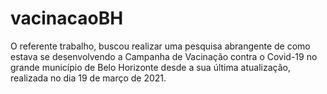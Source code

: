 # vacinacaoBH

O referente trabalho, buscou realizar uma pesquisa abrangente de como estava se desenvolvendo a Campanha de Vacinação contra o Covid-19 no grande município de Belo Horizonte desde a sua última atualização, realizada no dia 19 de março de 2021.
